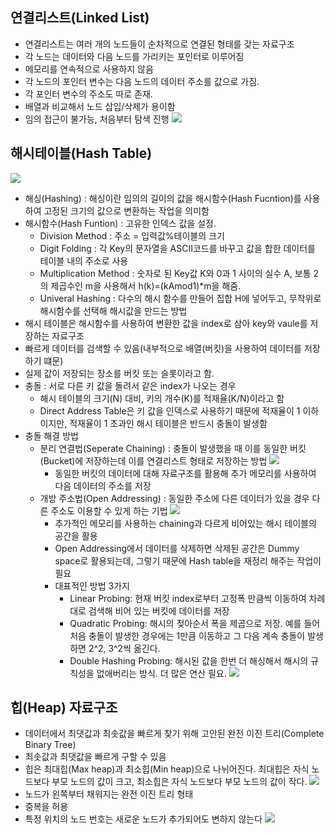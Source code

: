## 연결리스트(Linked List)
- 연결리스트는 여러 개의 노드들이 순차적으로 연결된 형태를 갖는 자료구조
- 각 노드는 데이터와 다음 노드를 가리키는 포인터로 이루어짐
- 메모리를 연속적으로 사용하지 않음
- 각 노드의 포인터 변수는 다음 노드의 데이터 주소를 값으로 가짐.
- 각 포인터 변수의 주소도 따로 존재.
- 배열과 비교해서 노드 삽입/삭제가 용이함
- 임의 접근이 불가능, 처음부터 탐색 진행
  ![](https://blog.kakaocdn.net/dn/cXClDJ/btq8vfOSH3l/FTjiXx0YgCsyf4C1qUNrvK/img.png)

## 해시테이블(Hash Table)
   ![](https://img1.daumcdn.net/thumb/R1280x0/?scode=mtistory2&fname=https%3A%2F%2Fblog.kakaocdn.net%2Fdn%2Fb1zOw1%2FbtqL6HAW7jy%2FjpBA5pPkQFnfiZcPLakg00%2Fimg.png)
- 해싱(Hashing) : 해싱이란 임의의 길이의 값을 해시함수(Hash Fucntion)를 사용하여 고정된 크기의 값으로 변환하는 작업을 의미함
- 해시함수(Hash Funtion) : 고유한 인덱스 값을 설정.
  - Division Method : 주소 = 입력값%테이블의 크기
  - Digit Folding : 각 Key의 문자열을 ASCII코드를 바꾸고 값을 합한 데이터를 테이블 내의 주소로 사용
  - Multiplication Method : 숫자로 된 Key값 K와 0과 1 사이의 실수 A, 보통 2의 제곱수인 m을 사용해서 h(k)=(kAmod1)*m을 해줌.
  - Univeral Hashing : 다수의 해시 함수를 만들어 집합 H에 넣어두고, 무작위로 해시함수를 선택해 해시값을 만드는 방법
- 해시 테이블은 해시함수를 사용하여 변환한 값을 index로 삼아 key와 vaule를 저장하는 자료구조
- 빠르게 데이터를 검색할 수 있음(내부적으로 배열(버킷)을 사용하여 데이터를 저장하기 떄문)
- 실제 값이 저장되는 장소를 버킷 또는 슬롯이라고 함.
- 충돌 : 서로 다른 키 값을 돌려서 같은 index가 나오는 경우
  - 해시 테이블의 크기(N) 대비, 키의 개수(K)를 적재율(K/N)이라고 함
  - Direct Address Table은 키 값을 인덱스로 사용하기 때문에 적재율이 1 이하이지만, 적재율이 1 초과인 해시 테이블은 반드시 충돌이 발생함
- 충돌 해결 방법
  - 분리 연결법(Seperate Chaining) : 충돌이 발생했을 때 이를 동일한 버킷(Bucket)에 저장하는데 이를 연결리스트 형태로 저장하는 방법
         ![](https://baeharam.netlify.app/media/ds/hash4.png)
    - 동일한 버킷의 데이터에 대해 자료구조를 활용해 추가 메모리를 사용하여 다음 데이터의 주소를 저장
  - 개방 주소법(Open Addressing) : 동일한 주소에 다른 데이터가 있을 경우 다른 주소도 이용할 수 있게 하는 기법
    ![](https://baeharam.netlify.app/media/ds/hash5.png)
    - 추가적인 메모리를 사용하는 chaining과 다르게 비어있는 해시 테이블의 공간을 활용
    - Open Addressing에서 데이터를 삭제하면 삭제된 공간은 Dummy space로 활용되는데, 그렇기 때문에 Hash table을 재정리 해주는 작업이 필요
    - 대표적인 방법 3가지
      - Linear Probing: 현재 버킷 index로부터 고정폭 만큼씩 이동하여 차례대로 검색해 비어 있는 버킷에 데이터를 저장
      - Quadratic Probing: 해시의 젖아순서 폭을 제곱으로 저장. 예를 들어 처음 충돌이 발생한 경우에는 1만큼 이동하고 그 다음 계속 충돌이 발생하면 2^2, 3^2씩 옮긴다.
      - Double Hashing Probing: 해시된 값을 한번 더 해싱해서 해시의 규칙성을 없애버리는 방식. 더 많은 연산 필요.
        ![](https://img1.daumcdn.net/thumb/R1280x0/?scode=mtistory2&fname=https%3A%2F%2Fblog.kakaocdn.net%2Fdn%2FWR1fv%2FbtqL5APCcSa%2FBZN6wvxUXzJBEiOfOMLfR0%2Fimg.png)

## 힙(Heap) 자료구조
- 데이터에서 최댓값과 최솟값을 빠르게 찾기 위해 고안된 완전 이진 트리(Complete Binary Tree)
- 최솟값과 최댓값을 빠르게 구할 수 있음
- 힙은 최대힙(Max heap)과 최소힙(Min heap)으로 나뉘어진다. 최대힙은 자식 노드보다 부모 노드의 값이 크고, 최소힙은 자식 노드보다 부모 노드의 값이 작다.
    ![](https://velog.velcdn.com/images/gnwjd309/post/6be4941d-5dfc-49ea-8ca3-833fcb690422/image.png)
- 노드가 왼쪽부터 채워지는 완전 이진 트리 형태
- 중복을 허용
- 특정  위치의 노드 번호는 새로운 노드가 추가되어도 변하지 않는다
![](https://gmlwjd9405.github.io/images/data-structure-heap/heap-index-parent-child.png)